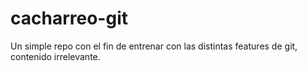 # cacharreo-git
Un simple repo con el fin de entrenar con las distintas features de git, contenido irrelevante.
